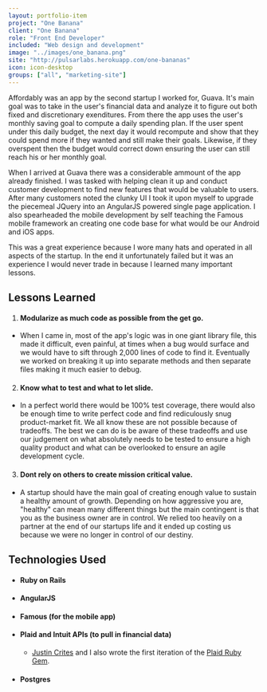 ```yaml
---
layout: portfolio-item
project: "One Banana"
client: "One Banana"
role: "Front End Developer"
included: "Web design and development"
image: "../images/one_banana.png"
site: "http://pulsarlabs.herokuapp.com/one-bananas"
icon: icon-desktop
groups: ["all", "marketing-site"]
---
```



Affordably was an app by the second startup I worked for, Guava. It's main goal was to take in the user's financial data and analyze it to figure out both fixed and discretionary exenditures. From there the app uses the user's monthly saving goal to compute a daily spending plan. If the user spent under this daily budget, the next day it would recompute and show that they could spend more if they wanted and still make their goals. Likewise, if they overspent then the budget would correct down ensuring the user can still reach his or her monthly goal.

When I arrived at Guava there was a considerable ammount of the app already finished. I was tasked with helping clean it up and conduct customer development to find new features that would be valuable to users. After many customers noted the clunky UI I took it upon myself to upgrade the piecemeal JQuery into an AngularJS powered single page application. I also spearheaded the mobile development by self teaching the Famous mobile framework an creating one code base for what would be our Android and iOS apps.

This was a great experience because I wore many hats and operated in all aspects of the startup. In the end it unfortunately failed but it was an experience I would never trade in because I learned many important lessons.

## Lessons Learned

1. #### Modularize as much code as possible from the get go.
- When I came in, most of the app's logic was in one giant library file, this made it difficult, even painful, at times when a bug would surface and we would have to sift through 2,000 lines of code to find it. Eventually we worked on breaking it up into separate methods and then separate files making it much easier to debug.
2. #### Know what to test and what to let slide.
- In a perfect world there would be 100% test coverage, there would also be enough time to write perfect code and find rediculously snug product-market fit. We all know these are not possible because of tradeoffs. The best we can do is be aware of these tradeoffs and use our judgement on what absolutely needs to be tested to ensure a high quality product and what can be overlooked to ensure an agile development cycle.
3. #### Dont rely on others to create mission critical value.
- A startup should have the main goal of creating enough value to sustain a healthy amount of growth. Depending on how aggressive you are, "healthy" can mean many different things but the main contingent is that you as the business owner are in control. We relied too heavily on a partner at the end of our startups life and it ended up costing us because we were no longer in control of our destiny.

## Technologies Used

- #### Ruby on Rails
- #### AngularJS
- #### Famous (for the mobile app)
- #### Plaid and Intuit APIs (to pull in financial data)
	- [Justin Crites](https://github.com/j4ustin) and I also wrote the first iteration of the [Plaid Ruby Gem](https://github.com/plaid/plaid-ruby).
- #### Postgres